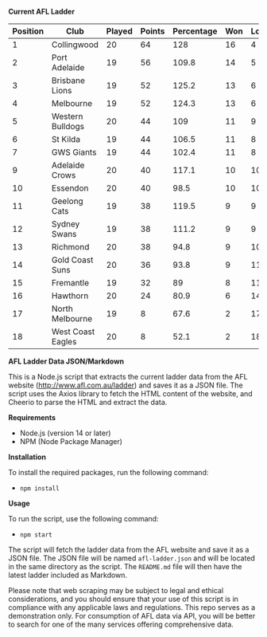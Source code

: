 **Current AFL Ladder**

| Position | Club | Played | Points | Percentage | Won | Lost | Drawn | PF | PA |
| -------- | ---- | ------ | ------ | ---------- | --- | ---- | ----- | -- | -- |
| 1 | Collingwood | 20 | 64 | 128 | 16 | 4 | 0 | 1832 | 1431 |
| 2 | Port Adelaide | 19 | 56 | 109.8 | 14 | 5 | 0 | 1760 | 1603 |
| 3 | Brisbane Lions | 19 | 52 | 125.2 | 13 | 6 | 0 | 1808 | 1444 |
| 4 | Melbourne | 19 | 52 | 124.3 | 13 | 6 | 0 | 1756 | 1413 |
| 5 | Western Bulldogs | 20 | 44 | 109 | 11 | 9 | 0 | 1666 | 1528 |
| 6 | St Kilda | 19 | 44 | 106.5 | 11 | 8 | 0 | 1480 | 1390 |
| 7 | GWS Giants | 19 | 44 | 102.4 | 11 | 8 | 0 | 1581 | 1544 |
| 9 | Adelaide Crows | 20 | 40 | 117.1 | 10 | 10 | 0 | 1904 | 1626 |
| 10 | Essendon | 20 | 40 | 98.5 | 10 | 10 | 0 | 1685 | 1710 |
| 11 | Geelong Cats | 19 | 38 | 119.5 | 9 | 9 | 1 | 1756 | 1469 |
| 12 | Sydney Swans | 19 | 38 | 111.2 | 9 | 9 | 1 | 1710 | 1538 |
| 13 | Richmond | 20 | 38 | 94.8 | 9 | 10 | 1 | 1635 | 1724 |
| 14 | Gold Coast Suns | 20 | 36 | 93.8 | 9 | 11 | 0 | 1565 | 1669 |
| 15 | Fremantle | 19 | 32 | 89 | 8 | 11 | 0 | 1476 | 1658 |
| 16 | Hawthorn | 20 | 24 | 80.9 | 6 | 14 | 0 | 1503 | 1857 |
| 17 | North Melbourne | 19 | 8 | 67.6 | 2 | 17 | 0 | 1305 | 1931 |
| 18 | West Coast Eagles | 20 | 8 | 52.1 | 2 | 18 | 0 | 1215 | 2332 |

**AFL Ladder Data JSON/Markdown**

This is a Node.js script that extracts the current ladder data from the AFL website (http://www.afl.com.au/ladder) and saves it as a JSON file. The script uses the Axios library to fetch the HTML content of the website, and Cheerio to parse the HTML and extract the data.

**Requirements**

- Node.js (version 14 or later)
- NPM (Node Package Manager)

**Installation**

To install the required packages, run the following command:

 - `npm install`

**Usage**

To run the script, use the following command:

 - `npm start`

The script will fetch the ladder data from the AFL website and save it as a JSON file. The JSON file will be named `afl-ladder.json` and will be located in the same directory as the script. The `README.md` file will then have the latest ladder included as Markdown.

Please note that web scraping may be subject to legal and ethical considerations, and you should ensure that your use of this script is in compliance with any applicable laws and regulations. This repo serves as a demonstration only. For consumption of AFL data via API, you will be better to search for one of the many services offering comprehensive data.
